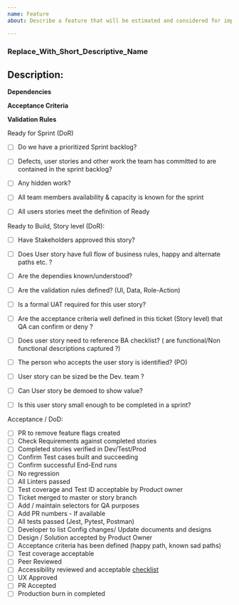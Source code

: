 ```yaml
---
name: Feature
about: Describe a feature that will be estimated and considered for implementation

---
```


### Replace_With_Short_Descriptive_Name
## Description:

**Dependencies**

**Acceptance Criteria**

**Validation Rules**

Ready for Sprint (DoR)
- [ ] Do we have a prioritized Sprint backlog?
- [ ] Defects, user stories and other work the team has committed to are contained in the sprint backlog?
- [ ] Any hidden work?
- [ ] All team members availability & capacity is known for the sprint
- [ ] All users stories meet the definition of Ready


Ready to Build, Story level (DoR):
- [ ] Have Stakeholders approved this story?
- [ ] Does User story have full flow of business rules, happy and alternate paths etc. ?
- [ ] Are the dependies known/understood?
- [ ] Are the validation rules defined? (UI, Data, Role-Action)
- [ ] Is a formal UAT required for this user story?
- [ ] Are the acceptance criteria well defined in this ticket (Story level) that QA can confirm or deny ?
- [ ] Does user story need to reference BA checklist? ( are functional/Non functional descriptions captured ?)
- [ ] The person who accepts the user story is identified? (PO)
- [ ] User story can be sized be the Dev. team ?
- [ ] Can User story be demoed to show value?
- [ ] Is this user story small enough to be completed in a sprint?


Acceptance / DoD:
- [ ] PR to remove feature flags created
- [ ] Check Requirements against completed stories
- [ ] Completed stories verified in Dev/Test/Prod
- [ ] Confirm Test cases built and succeeding 
- [ ] Confirm successful End-End runs 
- [ ] No regression
- [ ] All Linters passed
- [ ] Test coverage and Test ID acceptable by Product owner
- [ ] Ticket merged to master or story branch
- [ ] Add / maintain selectors for QA purposes
- [ ] Add PR numbers - If available
- [ ] All tests passed (Jest, Pytest, Postman)
- [ ] Developer to list Config changes/ Update documents and designs
- [ ] Design / Solution accepted by Product Owner
- [ ] Acceptance criteria has been defined (happy path, known sad paths)
- [ ] Test coverage acceptable
- [ ] Peer Reviewed
- [ ] Accessibility reviewed and acceptable [checklist](https://github.com/bcgov/entity/docs/coding-standards/accessibility.md)
- [ ] UX Approved
- [ ] PR Accepted
- [ ] Production burn in completed
